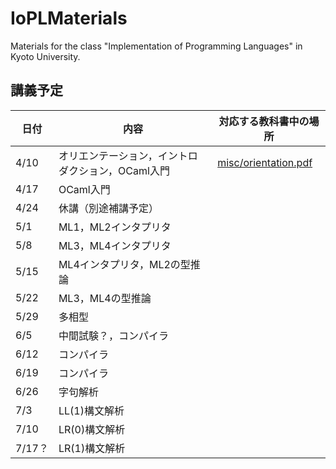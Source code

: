 # IoPLMaterials
Materials for the class "Implementation of Programming Languages" in Kyoto University.

## 講義予定
|日付|内容|対応する教科書中の場所|
|-----------|------------|------------|
|4/10|オリエンテーション，イントロダクション，OCaml入門|[misc/orientation.pdf](misc/orientation.pdf)|
|4/17|OCaml入門||
|4/24|休講（別途補講予定）||
|5/1|ML1，ML2インタプリタ||
|5/8|ML3，ML4インタプリタ||
|5/15|ML4インタプリタ，ML2の型推論||
|5/22|ML3，ML4の型推論||
|5/29|多相型||
|6/5|中間試験？，コンパイラ||
|6/12|コンパイラ||
|6/19|コンパイラ||
|6/26|字句解析||
|7/3|LL(1)構文解析||
|7/10|LR(0)構文解析||
|7/17？|LR(1)構文解析||
